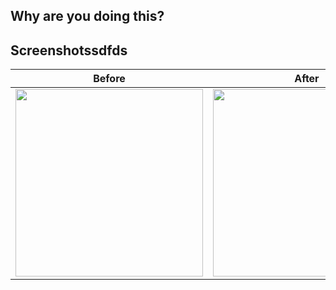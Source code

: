 ## Why are you doing this?


## Screenshotssdfds

| Before | After |
| --- | --- |
| <img src="" width="300px" /> | <img src="" width="300px" /> |